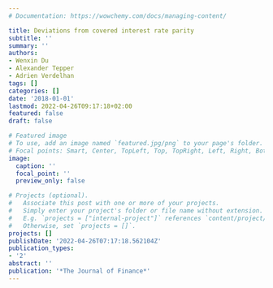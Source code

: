 ```yaml
---
# Documentation: https://wowchemy.com/docs/managing-content/

title: Deviations from covered interest rate parity
subtitle: ''
summary: ''
authors:
- Wenxin Du
- Alexander Tepper
- Adrien Verdelhan
tags: []
categories: []
date: '2018-01-01'
lastmod: 2022-04-26T09:17:18+02:00
featured: false
draft: false

# Featured image
# To use, add an image named `featured.jpg/png` to your page's folder.
# Focal points: Smart, Center, TopLeft, Top, TopRight, Left, Right, BottomLeft, Bottom, BottomRight.
image:
  caption: ''
  focal_point: ''
  preview_only: false

# Projects (optional).
#   Associate this post with one or more of your projects.
#   Simply enter your project's folder or file name without extension.
#   E.g. `projects = ["internal-project"]` references `content/project/deep-learning/index.md`.
#   Otherwise, set `projects = []`.
projects: []
publishDate: '2022-04-26T07:17:18.562104Z'
publication_types:
- '2'
abstract: ''
publication: '*The Journal of Finance*'
---
```

